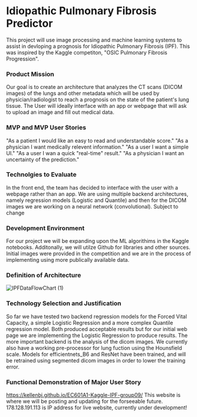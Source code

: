# Idiopathic Pulmonary Fibrosis Predictor
This project will use image processing and machine learning systems to assist in devloping a prognosis for Idiopathic Pulmonary Fibrosis (IPF). This was inspired by the Kaggle competiton, "OSIC Pulmonary Fibrosis Progression".
### Product Mission
Our goal is to create an architecture that analyzes the CT scans (DICOM images) of the lungs and other metadata which will be used by physician/radiologist to reach a prognosis on the state of the patient's lung tissue.
The User will ideally interface with an app or webpage that will ask to upload an image and fill out medical data. 
### MVP and MVP User Stories 
"As a patient I would like an easy to read and understandable score."
"As a physician I want medically relevent information."
"As a user I want a simple UI."
"As a user I wan a quick "real-time" result."
"As a physician I want an uncertainty of the prediction."
### Technolgies to Evaluate
In the front end, the team has decided to interface with the user with a webpage rather than an app. We are using multiple backend architectures, namely regression models (Logistic and Quantile) and then for the DICOM images we are working on a neural network (convolutional). Subject to change
### Development Environment 
For our project we will be expanding upon the ML algorithims in the Kaggle notebooks. Additonally, we will utilze Github for libraries and other sources. Initial images were provided in the competition and we are in the process of implementing using more publically available data. 
### Definition of Architecture
![IPFDataFlowChart (1)](https://user-images.githubusercontent.com/67568998/96325132-5ad04400-0ff3-11eb-910b-20db1e503233.png)

### Technology Selection and Justification
So far we have tested two backend regression models for the Forced Vital Capacity, a simple Logistic Regression and a more complex Quantile regression model. Both produced acceptable results but for our initial web page we are implementing the Logistic Regression to produce results.
The more important backend is the analysis of the dicom images. We currently also have a working pre-processor for lung fuction using the Hounsfield scale. Models for efficientnets_B6 and ResNet have been trained, and will be retrained using segmented dicom images in order to lower the training error. 
### Functional Demonstration of Major User Story
https://kellenbj.github.io/EC601A1-Kaggle-IPF-group09/
This website is where we will be posting and updating for the forseeable future. 
178.128.191.113 is IP address for live website, currently under development!
